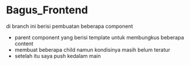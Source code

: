# Bagus_Frontend

di branch ini berisi pembuatan beberapa component

- parent component yang berisi template untuk membungkus beberapa content
- membuat beberapa child namun kondisinya masih belum teratur
- setelah itu saya push kedalam main
